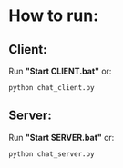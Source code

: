 # How to run:
## Client:
Run **"Start CLIENT.bat"** or:
```
python chat_client.py
```
## Server:
Run **"Start SERVER.bat"** or:
```
python chat_server.py
```
